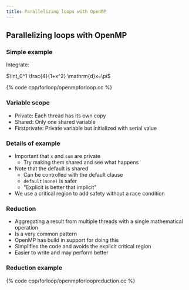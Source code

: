 ```yaml
---
title: Parallelizing loops with OpenMP
---
```


## Parallelizing loops with OpenMP


### Simple example


Integrate:

$\int_0^1 \frac{4}{1+x^2} \mathrm{d}x=\pi$

{% code cpp/forloop/openmpforloop.cc %}


### Variable scope

* Private: Each thread has its own copy
* Shared: Only one shared variable
* Firstprivate: Private variable but initialized with serial value

### Details of example

* Important that `x` and `sum` are private
    - Try making them shared and see what happens
* Note that the default is shared
    - Can be controlled with the default clause
    - `default(none)` is safer
    - "Explicit is better that implicit"
* We use a critical region to add safety without a race condition

### Reduction

* Aggregating a result from multiple threads with a single mathematical operation
* Is a very common pattern
* OpenMP has build in support for doing this
* Simplifies the code and avoids the explicit critical region
* Easier to write and may perform better    

### Reduction example

{% code cpp/forloop/openmpforloopreduction.cc %}
